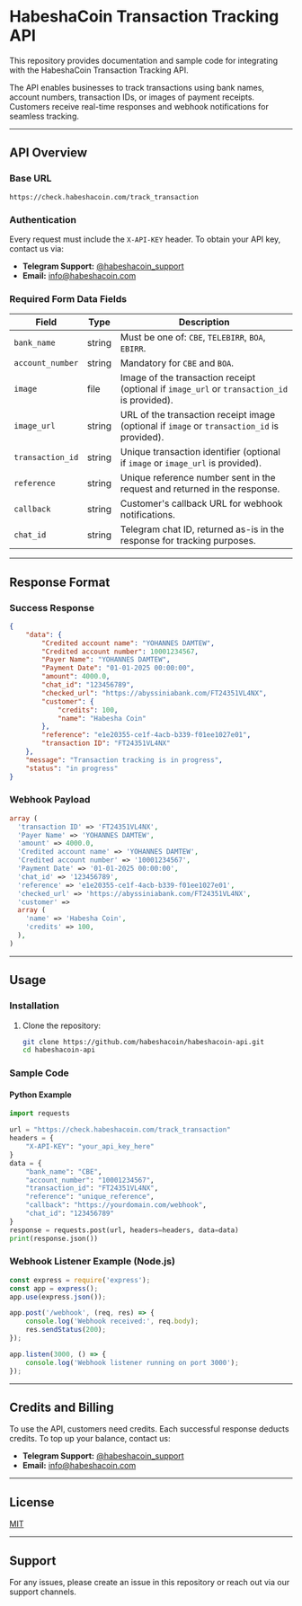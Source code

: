 # HabeshaCoin Transaction Tracking API

This repository provides documentation and sample code for integrating with the HabeshaCoin Transaction Tracking API. 

The API enables businesses to track transactions using bank names, account numbers, transaction IDs, or images of payment receipts. Customers receive real-time responses and webhook notifications for seamless tracking.

---

## API Overview

### Base URL
`https://check.habeshacoin.com/track_transaction`

### Authentication
Every request must include the `X-API-KEY` header. To obtain your API key, contact us via:
- **Telegram Support:** [@habeshacoin_support](https://t.me/habeshacoin_support)
- **Email:** info@habeshacoin.com

### Required Form Data Fields
| Field           | Type    | Description                                                                 |
|-----------------|---------|-----------------------------------------------------------------------------|
| `bank_name`     | string  | Must be one of: `CBE`, `TELEBIRR`, `BOA`, `EBIRR`.                          |
| `account_number`| string  | Mandatory for `CBE` and `BOA`.                                              |
| `image`         | file    | Image of the transaction receipt (optional if `image_url` or `transaction_id` is provided). |
| `image_url`     | string  | URL of the transaction receipt image (optional if `image` or `transaction_id` is provided). |
| `transaction_id`| string  | Unique transaction identifier (optional if `image` or `image_url` is provided). |
| `reference`     | string  | Unique reference number sent in the request and returned in the response.   |
| `callback`      | string  | Customer's callback URL for webhook notifications.                          |
| `chat_id`       | string  | Telegram chat ID, returned as-is in the response for tracking purposes.      |

---

## Response Format
### Success Response
```json
{
    "data": {
        "Credited account name": "YOHANNES DAMTEW",
        "Credited account number": 10001234567,
        "Payer Name": "YOHANNES DAMTEW",
        "Payment Date": "01-01-2025 00:00:00",
        "amount": 4000.0,
        "chat_id": "123456789",
        "checked_url": "https://abyssiniabank.com/FT24351VL4NX",
        "customer": {
            "credits": 100,
            "name": "Habesha Coin"
        },
        "reference": "e1e20355-ce1f-4acb-b339-f01ee1027e01",
        "transaction ID": "FT24351VL4NX"
    },
    "message": "Transaction tracking is in progress",
    "status": "in progress"
}
```

### Webhook Payload
```php
array (
  'transaction ID' => 'FT24351VL4NX',
  'Payer Name' => 'YOHANNES DAMTEW',
  'amount' => 4000.0,
  'Credited account name' => 'YOHANNES DAMTEW',
  'Credited account number' => '10001234567',
  'Payment Date' => '01-01-2025 00:00:00',
  'chat_id' => '123456789',
  'reference' => 'e1e20355-ce1f-4acb-b339-f01ee1027e01',
  'checked_url' => 'https://abyssiniabank.com/FT24351VL4NX',
  'customer' => 
  array (
    'name' => 'Habesha Coin',
    'credits' => 100,
  ),
)
```

---

## Usage

### Installation
1. Clone the repository:
   ```bash
   git clone https://github.com/habeshacoin/habeshacoin-api.git
   cd habeshacoin-api
   ```

### Sample Code

#### Python Example
```python
import requests

url = "https://check.habeshacoin.com/track_transaction"
headers = {
    "X-API-KEY": "your_api_key_here"
}
data = {
    "bank_name": "CBE",
    "account_number": "10001234567",
    "transaction_id": "FT24351VL4NX",
    "reference": "unique_reference",
    "callback": "https://yourdomain.com/webhook",
    "chat_id": "123456789"
}
response = requests.post(url, headers=headers, data=data)
print(response.json())
```

### Webhook Listener Example (Node.js)
```javascript
const express = require('express');
const app = express();
app.use(express.json());

app.post('/webhook', (req, res) => {
    console.log('Webhook received:', req.body);
    res.sendStatus(200);
});

app.listen(3000, () => {
    console.log('Webhook listener running on port 3000');
});
```

---

## Credits and Billing
To use the API, customers need credits. Each successful response deducts credits. To top up your balance, contact us:
- **Telegram Support:** [@habeshacoin_support](https://t.me/habeshacoin_support)
- **Email:** info@habeshacoin.com

---

## License
[MIT](LICENSE)

---

## Support
For any issues, please create an issue in this repository or reach out via our support channels.
